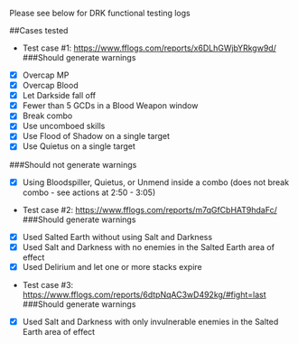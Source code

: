 Please see below for DRK functional testing logs

##Cases tested

- Test case #1: https://www.fflogs.com/reports/x6DLhGWjbYRkgw9d/
###Should generate warnings
- [x] Overcap MP
- [x] Overcap Blood
- [x] Let Darkside fall off
- [x] Fewer than 5 GCDs in a Blood Weapon window
- [x] Break combo
- [x] Use uncomboed skills
- [x] Use Flood of Shadow on a single target
- [x] Use Quietus on a single target

###Should not generate warnings
- [x] Using Bloodspiller, Quietus, or Unmend inside a combo (does not break combo - see actions at 2:50 - 3:05)

- Test case #2: https://www.fflogs.com/reports/m7qGfCbHAT9hdaFc/
###Should generate warnings
- [x] Used Salted Earth without using Salt and Darkness
- [x] Used Salt and Darkness with no enemies in the Salted Earth area of effect
- [x] Used Delirium and let one or more stacks expire

- Test case #3: https://www.fflogs.com/reports/6dtpNqAC3wD492kg/#fight=last
###Should generate warnings
- [x] Used Salt and Darkness with only invulnerable enemies in the Salted Earth area of effect

